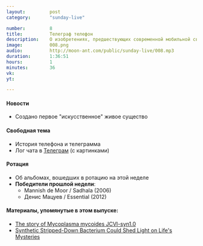 ```yaml
---
layout:         post
category:       "sunday-live"

number:         8
title:          Телеграф телефон
description:    О изобретениях, предшествующих современной мобильной связи, и их изобретатателях.
image:          008.png
audio:          http://moon-ant.com/public/sunday-live/008.mp3
duration:       1:36:51
hours:          1
minutes:        36
vk:             
yt:             

---
```


#### Новости
- Создано первое "искусственное" живое существо

#### Свободная тема
- История телефона и телеграмма
- Лог чата в [Телеграм](http://j.mp/sunday-live) (с картинками)

#### Ротация
- Об альбомах, вошедших в ротацию на этой неделе
- **Победители прошлой недели**:
    - Mannish de Moor / Sadhala (2006)
    - Денис Мацуев / Essential (2012)

#### Материалы, упомянутые в этом выпуске:
- [The story of Mycoplasma mycoides JCVI-syn1.0](http://www.ncbi.nlm.nih.gov/pmc/articles/PMC3026460/)
- [Synthetic Stripped-Down Bacterium Could Shed Light on Life's Mysteries](http://www.nbcnews.com/health/health-news/little-cell-stripped-down-life-form-n545081)
